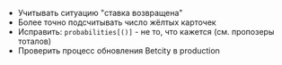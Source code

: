 * Учитывать ситуацию "ставка возвращена"
* Более точно подсчитывать число жёлтых карточек
* Исправить: `probabilities[()]` - не то, что кажется (см. пропозеры тоталов)
* Проверить процесс обновления Betcity в production
